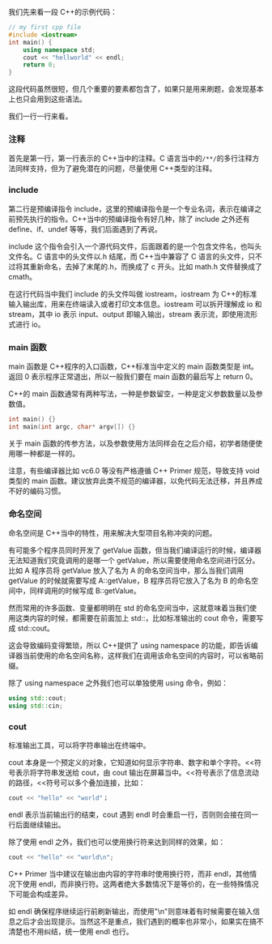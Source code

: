 我们先来看一段 C++的示例代码：

```C++
// my first cpp file
#include <iostream>
int main() {
    using namespace std;
    cout << "hellworld" << endl;
    return 0;
}
```

这段代码虽然很短，但几个重要的要素都包含了，如果只是用来刷题，会发现基本上也只会用到这些语法。

我们一行一行来看。

### 注释

首先是第一行，第一行表示的 C++当中的注释。C 语言当中的`/**/`的多行注释方法同样支持，但为了避免潜在的问题，尽量使用 C++类型的注释。

### include

第二行是预编译指令 include，这里的预编译指令是一个专业名词，表示在编译之前预先执行的指令。C++当中的预编译指令有好几种，除了 include 之外还有 define、if、undef 等等，我们后面遇到了再说。

include 这个指令会引入一个源代码文件，后面跟着的是一个包含文件名，也叫头文件名。C 语言中的头文件以.h 结尾，而 C++当中兼容了 C 语言的头文件，只不过将其重新命名，去掉了末尾的.h，而换成了 c 开头。比如 math.h 文件替换成了 cmath。

在这行代码当中我们 include 的头文件叫做 iostream，iostream 为 C++的标准输入输出库，用来在终端读入或者打印文本信息。iostream 可以拆开理解成 io 和 stream，其中 io 表示 input、output 即输入输出，stream 表示流，即使用流形式进行 io。

### main 函数

main 函数是 C++程序的入口函数，C++标准当中定义的 main 函数类型是 int。返回 0 表示程序正常退出，所以一般我们要在 main 函数的最后写上 return 0。

C++的 main 函数通常有两种写法，一种是参数留空，一种是定义参数数量以及参数值。

```C++
int main() {}
int main(int argc, char* argv[]) {}
```

关于 main 函数的传参方法，以及参数使用方法同样会在之后介绍，初学者随便使用哪一种都是一样的。

注意，有些编译器比如 vc6.0 等没有严格遵循 C++ Primer 规范，导致支持 void 类型的 main 函数。建议放弃此类不规范的编译器，以免代码无法迁移，并且养成不好的编码习惯。

### 命名空间

命名空间是 C++当中的特性，用来解决大型项目名称冲突的问题。

有可能多个程序员同时开发了 getValue 函数，但当我们编译运行的时候，编译器无法知道我们究竟调用的是哪一个 getValue，所以需要使用命名空间进行区分。比如 A 程序员将 getValue 放入了名为 A 的命名空间当中，那么当我们调用 getValue 的时候就需要写成 A::getValue，B 程序员将它放入了名为 B 的命名空间中，同样调用的时候写成 B::getValue。

然而常用的许多函数、变量都明明在 std 的命名空间当中，这就意味着当我们使用这类内容的时候，都需要在前面加上 std::，比如标准输出的 cout 命令，需要写成 std::cout。

这会导致编码变得繁琐，所以 C++提供了 using namespace 的功能，即告诉编译器当前使用的命名空间名称，这样我们在调用该命名空间的内容时，可以省略前缀。

除了 using namespace 之外我们也可以单独使用 using 命令，例如：

```C++
using std::cout;
using std::cin;
```

### cout

标准输出工具，可以将字符串输出在终端中。

cout 本身是一个预定义的对象，它知道如何显示字符串、数字和单个字符。<<符号表示将字符串发送给 cout，由 cout 输出在屏幕当中。<<符号表示了信息流动的路径，<<符号可以多个叠加连接，比如：

```C++
cout << "hello" << "world"；
```

endl 表示当前输出行的结束，cout 遇到 endl 时会重启一行，否则则会接在同一行后面继续输出。

除了使用 endl 之外，我们也可以使用换行符来达到同样的效果，如：

```C++
cout << "hello" << "world\n";
```

C++ Primer 当中建议在输出由内容的字符串时使用换行符，而非 endl，其他情况下使用 endl，而非换行符。这两者绝大多数情况下是等价的，在一些特殊情况下可能会构成差异。

如 endl 确保程序继续运行前刷新输出，而使用"\n"则意味着有时候需要在输入信息之后才会出现提示。当然这不是重点，我们遇到的概率也非常小，如果实在搞不清楚也不用纠结，统一使用 endl 也行。
